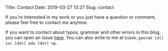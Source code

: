 Title: Contact
Date: 2019-03-27 13:27
Slug: contact

If you're interested in my work or you just have a question or comment, please feel free to contact me anytime.

If you want to contact about typos, grammar and other errors in this blog, you can open an issue [here](https://github.com/bibek22/blog/issues). You can also write to me at `bibek.gautam [at] sxc [dot] edu [dot] np`.

